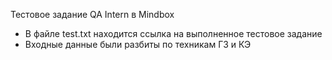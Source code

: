 Тестовое задание QA Intern в Mindbox
- В файле test.txt находится ссылка на выполненное тестовое задание
- Входные данные были разбиты по техникам ГЗ и КЭ
